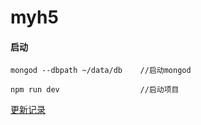 # myh5

#### 启动

```
mongod --dbpath ~/data/db    //启动mongod

npm run dev                  //启动项目
```

[更新记录](https://github.com/BraisedCakes/myh5/blob/master/History.md)
